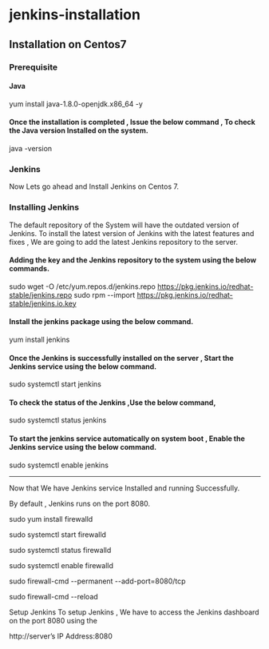 # jenkins-installation

## Installation on Centos7

### Prerequisite 

#### Java
yum install java-1.8.0-openjdk.x86_64 -y

#### Once the installation is completed , Issue the below command , To check the Java version Installed on the system.
java -version

### Jenkins
Now Lets go ahead and Install Jenkins on Centos 7.

### Installing Jenkins
The default repository of the System will have the outdated version of Jenkins.
To install the latest version of Jenkins with the latest features and fixes , We are going to add the latest Jenkins repository to the server.

#### Adding the key and the Jenkins repository to the system using the below commands.
sudo wget -O /etc/yum.repos.d/jenkins.repo https://pkg.jenkins.io/redhat-stable/jenkins.repo
sudo rpm --import https://pkg.jenkins.io/redhat-stable/jenkins.io.key

#### Install the jenkins package using the below command.
yum install jenkins

#### Once the Jenkins is successfully installed on the server , Start the Jenkins service using the below command.
sudo systemctl start jenkins

#### To check the status of the Jenkins ,Use the below command,
sudo systemctl status jenkins

#### To start the jenkins service automatically on system boot , Enable the Jenkins service using the below command.
sudo systemctl enable jenkins

---
Now that We have Jenkins service Installed and running Successfully.

By default , Jenkins runs on the port 8080.

sudo yum install firewalld

sudo systemctl start firewalld

sudo systemctl status firewalld

sudo systemctl enable firewalld

sudo firewall-cmd --permanent --add-port=8080/tcp

sudo firewall-cmd --reload

Setup Jenkins
To setup Jenkins , We have to access the Jenkins dashboard on the port 8080 using the

http://server’s IP Address:8080
